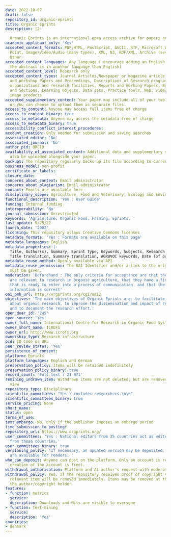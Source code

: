 ```yaml
---
date: 2022-10-07
draft: false
repository_id: organic-eprints
title: Organic Eprints
description: |2-

  Organic Eprints is an international open access archive for papers and projects related to research in organic food and farming. The archive contains full-text papers in electronic form together with bibliographic information, abstracts and other metadata.
academic_applicant_only: 'Yes'
accepted_content_formats: PDF,HTML, PostScript, ASCII, RTF, Microsoft Word/Excel/Power
  Point, Image/Video/Audio (many types), XML, N3, RDF/XML, Archive (several types),
  Other
accepted_content_languages: Any language ( encourage adding an English abstract if
  the abstract is in another language than English)
accepted_content_level: Research only
accepted_content_types: Journal Articles,Newspaper or magazine article, Conference
  and Workshop Papers and Proceedings, Descriptions of Research programmes and projects,
  organizations and research facilities, Reports and Working Papers, Books, Chapters
  and Sections, Learning Objects, Data sets, Practice tools, Web, video, audio and
  image products
accepted_supplementary_content: Your paper may include all of your tables and figures,
  or you can choose to upload them as separate files.
access_to_content: Anyone may access full items free of charge
access_to_content_binary: true
access_to_metadata: Anyone may access the metadata free of charge
access_to_metadata_binary: true
accessibility_conflict_interest_procedures:
account_creation: Only needed for submission and saving searches
associated_editor: 'No'
associated_journal: 'No'
author_pid: ORCID
availability_of_associated_content: Additional data and supplementary materials can
  also be uploaded alongside your paper.
backups: The repository regularly backs up its file according to current best practices
business_model: non-profit
certificate_or_labels:
closure_date:
concerns_about_content: Email administrator
concerns_about_plagiarism: Email administrator
contact: Emails are available here
disciplinary_scope: Agriculture, Food and Veterinary, Ecology and Environment
functional_description: 'Yes : User Guide'
funding: Internal funding
interoperability: 'No'
journal_submission: Unrestricted
keywords: 'Agriculture, Organic Food, Farming, Eprints, '
last_update: 9/25/22
launch_date: '2002'
licensing: This repository allows Creative Commons licenses
metadata_formats: 'Yes : Formats are available on this page'
metadata_languages: English
metadata_properties: |-
  Title, Author(s), Summary, Eprint Type, Keywords, Subjects, Research affiliation, Deposited By, ID Code, Deposited On, Last Modified, Document Language, Status
  Title translation, Summary translation, AGROVOC keywords, Date (of publication/submission/completion), Refereed, Title of publication, Edition, Chapter, Conference, Conference date, Conference location, Volume, Issue, Series name, Series number, Publisher, Place of publication, Institution, Department, Page range, Online at, Date accessed on, ISSN, ISBN, DOI, Media of output, Content type, Format type, Visible to (restricted access or embargo or no restrictions), Embargo expiry date, License, Horizon Europe/Horizon 2020 project, HE/H2020 GA number (openAire)
metadata_reuse_method: Openly available via API
metadata_reuse_permission: The OAI Identifier and/or a link to the original metadata
  must be given.
moderation: 'Beforehand : The only criteria for acceptance are that the documents
  are relevant to research in organic agriculture, that they have a finished form
  that is ready to enter into a process of communication, and that the required metadata
  information is correct'
oai_pmh_url: http://orgprints.org/cgi/oai2
objectives: 'The main objectives of Organic Eprints are: to facilitate the communication
  about organic research, to improve the dissemination and impact of research findings,
  and to document the research effort.'
open_doar_id: '245'
open_source: 'Yes'
owner_full_name: International Centre for Research in Organic Food Systems
owner_short_name: ICROFS
owner_url: http://www.icrofs.org
ownership_type: Research infrastructure
pid: ID Code or URL
peer_review_status: 'Yes'
persistence_of_content:
platform: Eprints
platform_languages: English and German
preservation_policy: Items will be retained indefinitely
preservation_policy_binary: true
record_count: 'Full text : 21 871'
remining_indrawn_item: Withdrawn items are not deleted, but are removed from public
  view
repository_type: Disciplinary
scientific_committees: "Yes : includes researchers.\n\n"
scientific_committees_binary: true
service_pricing: None
short_name:
status: open
terms_of_use:
text_embargo: No, only if the publisher imposes an embargo period
time_submission_to_posting:
repository_url: https://www.orgprints.org/
user_committees: 'Yes : National editors from 25 countries act as editors for entries
  from these countries.'
user_committees_binary: true
versioning_policy: 'If necessary, an updated version may be deposited. All version
  are available for readers. '
who_can_deposit: Anyone can post on the platform. Only an account is required ( The
  creation of the account is free).
withdrawal_authorisation: Platform and At author's request with moderator approval
withdrawal_policy: Yes. If the repository receives proof of copyright violation, the
  relevant item will be removed immediately. Items may be removed at the request of
  the author/copyright holder
features:
- function: metrics
  service:
  description: Downloads and Hits are visible to everyone
- function: text-mining
  service:
  description: 'Yes'
countries:
- denmark
---
```



